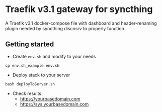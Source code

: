 # Traefik v3.1 gateway for syncthing

A Traefik v3.1 docker-compose file with dashboard and header-renaming plugin 
needed by syncthing discosrv to properly function.

## Getting started
* Create `env.sh` and modify to your needs
```
cp env.sh_example env.sh
```
* Deploy stack to your server
```
bash deployToServer.sh
```
* Check results
  * https://yourbasedomain.com
  * https://sys.yourbasedomain.com
